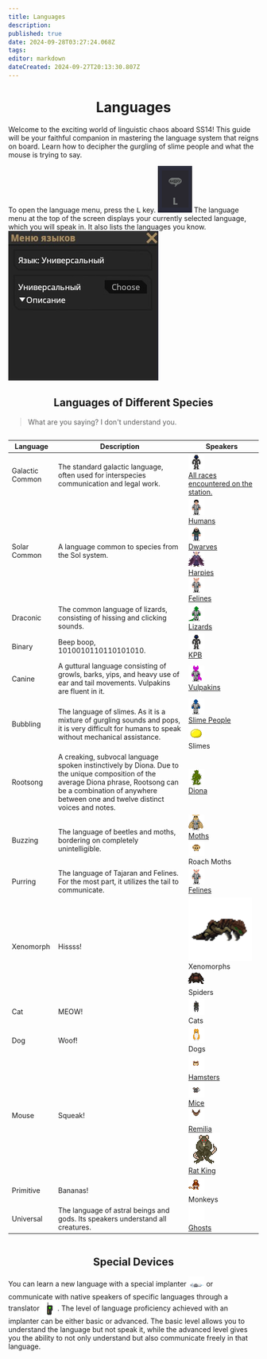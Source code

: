 ```yaml
---
title: Languages
description: 
published: true
date: 2024-09-28T03:27:24.068Z
tags: 
editor: markdown
dateCreated: 2024-09-27T20:13:30.807Z
---
```


# <center>Languages</center>
Welcome to the exciting world of linguistic chaos aboard SS14! This guide will be your faithful companion in mastering the language system that reigns on board. Learn how to decipher the gurgling of slime people and what the mouse is trying to say.

To open the language menu, press the <kbd>L</kbd> key.
<img src="/guides/language/l.png">
The language menu at the top of the screen displays your currently selected language, which you will speak in. It also lists the languages you know.
<img src="/guides/language/ui.jpg">


## <center>Languages of Different Species</center>
> What are you saying? I don't understand you.

<center style="overflow-x: auto">
<table class="language">
<thead>
<tr>
<th>Language</th>
<th>Description</th>
<th>Speakers</th>
</tr>
</thead>
<tbody>
<tr>
<td>Galactic Common</td>
<td>The standard galactic language, often used for interspecies communication and legal work.</td>
<td>
<a href="Link to race"><img src="/guides/language/races.gif">
<br>All races encountered on the station.</a>
</td>
<tr>
<td>Solar Common</td>
<td>A language common to species from the Sol system.</td>
<td>
<a href="Link to race"><img src="/guides/language/human.png">
<br>Humans</a><br>
<a href="Link to race"><img src="/guides/language/dwarf.png">
<br>Dwarves</a><br> <a href="Link to race"><img src="/guides/language/hurpy.png">
<br>Harpies</a><br>
<a href="Link to race"><img src="/guides/language/feline.png">
<br>Felines</a>
</td>
</tr>
<tr>
<td>Draconic</td>
<td>The common language of lizards, consisting of hissing and clicking sounds.</td>
<td>
<a href="Link to race"><img src="/guides/language/lizard.png">
<br>Lizards</a>
</td>
</tr>
<tr>
<td>Binary</td>
<td>Beep boop, 1010010110110101010. </td>
<td>
<a href="Link to race"><img src="/guides/language/kpb.png">
<br>KPB</a>
</td>
</tr>
<tr>
<td>Canine</td>
<td>A guttural language consisting of growls, barks, yips, and heavy use of ear and tail movements. Vulpakins are fluent in it.</td>
<td>
<a href="Link to race"><img src="/guides/language/vulpakin.png">
<br>Vulpakins</a>
</td>
</tr>
<tr>
<td>Bubbling</td>
<td>The language of slimes. As it is a mixture of gurgling sounds and pops, it is very difficult for humans to speak without mechanical assistance.</td>
<td>
<a href="Link to race"><img src="/guides/language/slimeman.png">
<br>Slime People</a><br><img src="/guides/language/slime.gif">
<br>Slimes
</td>
</tr>
<tr>
<td>Rootsong</td>
<td>A creaking, subvocal language spoken instinctively by Diona. Due to the unique composition of the average Diona phrase, Rootsong can be a combination of anywhere between one and twelve distinct voices and notes.</td>
<td>
<a href="Link to race"><img src="/guides/language/dione.png">
<br>Diona</a>
</td>
</tr>
<tr>
<td>Buzzing</td>
<td>The language of beetles and moths, bordering on completely unintelligible.</td>
<td>
<a href="Link to race"><img src="/guides/language/moth.png">
<br>Moths</a><br><img src="/guides/language/mothroach.png">
<br>Roach Moths
</td>
</tr>
<tr>
<td>Purring</td>
<td>The language of Tajaran and Felines. For the most part, it utilizes the tail to communicate.</td>
<td>
<a href="Link to race"><img src="/guides/language/feline.png">
<br>Felines</a>
</td>
</tr>
<tr>
<td>Xenomorph</td>
<td>Hissss!</td>
<td>
<img style="min-width: 128px;" src="/guides/language/xeno.png">
<br>Xenomorphs <br><img src="/guides/language/tarantula32x32.png">
<br>Spiders
</td>
</tr>
<tr>
<td>Cat</td>
<td>MEOW!</td>
<td>
<img src="/guides/language/cat1.png">
<br>Cats
</td>
</tr>
<tr>
<td>Dog</td>
<td>Woof!</td>
<td>
<img src="/guides/language/ian.png">
<br>Dogs
</td>
</tr>
<tr>
<td>Mouse</td>
<td>Squeak!</td>
<td>
<a href="/roles/hamlet"><img src="/roles/hamlet.gif">
<br>Hamsters</a><br><a href="/roles/mouse"><img src="/roles/ratge-asss1.gif">
<br>Mice</a><br><a href="/roles/remilia"><img src="/roles/remilia.gif">
<br>Remilia</a><br><a href="/roles/ratking"><img style="width: 64px" src="/roles/ratking.png">
<br>Rat King</a>
</td>
</tr>
<tr>
<td>Primitive</td>
<td>Bananas!</td>
<td>
<img src="/guides/language/monkey.png">
<br>Monkeys
</td>
</tr>
<tr>
<td>Universal</td>
<td>The language of astral beings and gods. Its speakers understand all creatures.</td>
<td>
<a href="/roles/ghost"><img src="/guides/language/ghost2.png">
<br>Ghosts</a>
</td>
</tr>
</tbody>
</table>
</center>

## <center>Special Devices</center>
<p>
You can learn a new language with a special implanter <img src="/guides/language/implanter0.png" style="vertical-align: middle;"> or communicate with native speakers of specific languages through a translator <img src="/guides/language/translator.png" style="vertical-align: middle;">.
The level of language proficiency achieved with an implanter can be either basic or advanced. The basic level allows you to understand the language but not speak it, while the advanced level gives you the ability to not only understand but also communicate freely in that language.

</p>